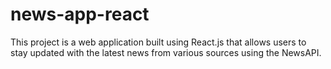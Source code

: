 # news-app-react
This project is a web application built using React.js that allows users to stay updated with the latest news from various sources using the NewsAPI.
